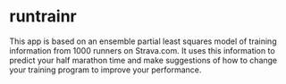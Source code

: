 # runtrainr

This app is based on an ensemble partial least squares model of training information from 1000 runners on Strava.com. It uses this information to predict your half marathon time and make suggestions of how to change your training program to improve your performance.
